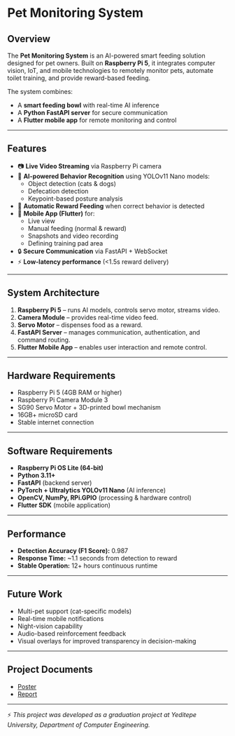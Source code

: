 # Pet Monitoring System

## Overview  
The **Pet Monitoring System** is an AI-powered smart feeding solution designed for pet owners. Built on **Raspberry Pi 5**, it integrates computer vision, IoT, and mobile technologies to remotely monitor pets, automate toilet training, and provide reward-based feeding.  

The system combines:  
- A **smart feeding bowl** with real-time AI inference  
- A **Python FastAPI server** for secure communication  
- A **Flutter mobile app** for remote monitoring and control  

---

## Features  
- 📷 **Live Video Streaming** via Raspberry Pi camera  
- 🤖 **AI-powered Behavior Recognition** using YOLOv11 Nano models:  
  - Object detection (cats & dogs)  
  - Defecation detection  
  - Keypoint-based posture analysis  
- 🍖 **Automatic Reward Feeding** when correct behavior is detected  
- 📱 **Mobile App (Flutter)** for:  
  - Live view  
  - Manual feeding (normal & reward)  
  - Snapshots and video recording  
  - Defining training pad area  
- 🔒 **Secure Communication** via FastAPI + WebSocket  
- ⚡ **Low-latency performance** (<1.5s reward delivery)  

---

## System Architecture  
1. **Raspberry Pi 5** – runs AI models, controls servo motor, streams video.  
2. **Camera Module** – provides real-time video feed.  
3. **Servo Motor** – dispenses food as a reward.  
4. **FastAPI Server** – manages communication, authentication, and command routing.  
5. **Flutter Mobile App** – enables user interaction and remote control.  

---

## Hardware Requirements  
- Raspberry Pi 5 (4GB RAM or higher)  
- Raspberry Pi Camera Module 3  
- SG90 Servo Motor + 3D-printed bowl mechanism  
- 16GB+ microSD card  
- Stable internet connection  

---

## Software Requirements  
- **Raspberry Pi OS Lite (64-bit)**  
- **Python 3.11+**  
- **FastAPI** (backend server)  
- **PyTorch + Ultralytics YOLOv11 Nano** (AI inference)  
- **OpenCV, NumPy, RPi.GPIO** (processing & hardware control)  
- **Flutter SDK** (mobile application)  

---

## Performance  
- **Detection Accuracy (F1 Score):** 0.987  
- **Response Time:** ~1.1 seconds from detection to reward  
- **Stable Operation:** 12+ hours continuous runtime  

---

## Future Work  
- Multi-pet support (cat-specific models)  
- Real-time mobile notifications  
- Night-vision capability  
- Audio-based reinforcement feedback  
- Visual overlays for improved transparency in decision-making  

---

## Project Documents  
- [Poster](docs/Poster.png)  
- [Report](docs/Report.pdf)  

---

⚡ *This project was developed as a graduation project at Yeditepe University, Department of Computer Engineering.*  
